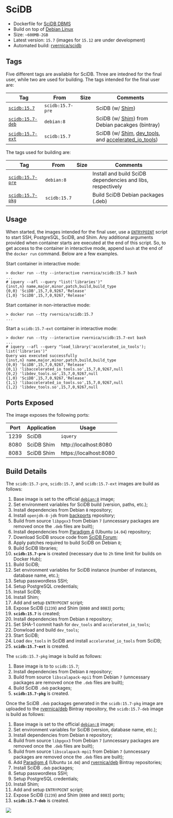 SciDB
======

   * Dockerfile for [SciDB DBMS](http://www.paradigm4.com/)
   * Build on top of [Debian Linux](https://www.debian.org/)
   * Size: `~600MB-2GB`
   * Latest version: `15.7` (images for `15.12` are under development)
   * Automated build: [rvernica/scidb](https://hub.docker.com/r/rvernica/scidb/)

Tags
----

Five different tags are available for SciDB. Three are intedned for the final user, while two are used for building. The tags intended for the final user are:

| Tag | From | Size | Comments |
| --- | --- | --- | --- |
| [`scidb:15.7`](https://github.com/rvernica/docker-library/blob/master/scidb/15.7/Dockerfile)         | `scidb:15.7-pre` | | SciDB (w/ [Shim](https://github.com/Paradigm4/shim))
| [`scidb:15.7-deb`](https://github.com/rvernica/docker-library/blob/master/scidb/15.7/Dockerfile.deb) | `debian:8`       | | SciDB (w/ [Shim](https://github.com/Paradigm4/shim)) from Debian pacakges (bintray)
| [`scidb:15.7-ext`](https://github.com/rvernica/docker-library/blob/master/scidb/15.7/Dockerfile.ext) | `scidb:15.7`     | | SciDB (w/ [Shim](https://github.com/Paradigm4/shim), [dev_tools](https://github.com/Paradigm4/dev_tools), and [accelerated_io_tools](https://github.com/Paradigm4/accelerated_io_tools)) |

The tags used for building are:

| Tag | From | Size | Comments |
| --- | --- | --- | --- |
| [`scidb:15.7-pre`](https://github.com/rvernica/docker-library/blob/master/scidb/15.7/Dockerfile.pre) | `debian:8`       | | Install and build SciDB dependencies and libs, respectively
| [`scidb:15.7-pkg`](https://github.com/rvernica/docker-library/blob/master/scidb/15.7/Dockerfile.pkg) | `scidb:15.7`     | | Build SciDB Debian packages (.deb)

Usage
-----

When started, the images intended for the final user, use a [`ENTRYPOINT`](https://docs.docker.com/engine/reference/builder/#/entrypoint) script to start SSH, PostgreSQL, SciDB, and Shim. Any additional arguments provided when container starts are executed at the end of this script. So, to get access to the container in interactive mode, append `bash` at the end of the `docker run` command. Below are a few examples.

Start container in interactive mode:

    > docker run --tty --interactive rvernica/scidb:15.7 bash
    ...
    # iquery --afl --query "list('libraries')"
    {inst,n} name,major,minor,patch,build,build_type
    {0,0} 'SciDB',15,7,0,9267,'Release'
    {1,0} 'SciDB',15,7,0,9267,'Release'

Start container in non-interactive mode:

    > docker run --tty rvernica/scidb:15.7
    ...

Start a `scidb:15.7-ext` container in interactive mode:

    > docker run --tty --interactive rvernica/scidb:15.7-ext bash
    ...
    # iquery --afl --query "load_library('accelerated_io_tools'); list('libraries')"
    Query was executed successfully
    {inst,n} name,major,minor,patch,build,build_type
    {0,0} 'SciDB',15,7,0,9267,'Release'
    {0,1} 'libaccelerated_io_tools.so',15,7,0,9267,null
    {0,2} 'libdev_tools.so',15,7,0,9267,null
    {1,0} 'SciDB',15,7,0,9267,'Release'
    {1,1} 'libaccelerated_io_tools.so',15,7,0,9267,null
    {1,2} 'libdev_tools.so',15,7,0,9267,null


Ports Exposed
-------------

The image exposes the following ports:

| Port | Application | Usage                  |
| ---  | ---         | ---                    |
| 1239 | SciDB       | `iquery`               |
| 8080 | SciDB Shim  | http://localhost:8080  |
| 8083 | SciDB Shim  | https://localhost:8080 |

Build Details
-------------

The `scidb:15.7-pre`, `scidb:15.7`, and `scidb:15.7-ext` images are build as follows:

1. Base image is set to the official [`debian:8`](https://hub.docker.com/_/debian/) image;
1. Set environment variables for SciDB build (version, paths, etc.);
1. Install dependencies from Debian `8` repository;
1. Install `openjdk-8-jdk` from [backports](https://backports.debian.org) repository;
1. Build from source `libpgxx3` from Debian `7` (unncessary packages are removed once the `.deb` files are built);
1. Install dependencies from [Paradigm 4](https://downloads.paradigm4.com/) (Ubuntu `14.04`) repository;
1. Download SciDB srouce code from [SciDB Forum](http://forum.paradigm4.com/t/scidb-release-15-7/843);
1. Apply patches required to build SciDB on Debian `8`;
1. Build SciDB libraries;
1. **`scidb:15.7-pre`** is created (necessary due to `2h` time limit for builds on Docker Hub);
1. Build SciDB;
1. Set environment variables for SciDB instance (number of instances, database name, etc.);
1. Setup passwordless SSH;
1. Setup PostgreSQL credentials;
1. Install SciDB;
1. Install Shim;
1. Add and setup `ENTRYPOINT` script;
1. Expose SciDB (`1239`) and Shim (`8080` and `8083`) ports;
1. **`scidb:15.7`** is created;
1. Install dependencies from Debian `8` repository;
1. Set SHA-1 commit hash for `dev_tools` and `accelerated_io_tools`;
1. Donwload and build `dev_tools`;
1. Start SciDB;
1. Load `dev_tools` in SciDB and install `accelerated_io_tools` from SciDB;
1. **`scidb:15.7-ext`** is created.

The `scidb:15.7-pkg` image is build as follows:

1. Base image is to to `scidb:15.7`;
1. Install dependencies from Debian `8` repository;
1. Build from source `libscalapack-mpi1` from Debian `7` (unncessary packages are removed once the `.deb` files are built);
1. Build SciDB `.deb` packages;
1. **`scidb:15.7-pkg`** is created.

Once the SciDB `.deb` packages generated in the `scidb:15.7-pkg` image are uploaded to the [rvernica/deb](https://bintray.com/rvernica/deb) Bintray repository, the `scidb:15.7-deb` image is build as follows:

1. Base image is set to the official [`debian:8`](https://hub.docker.com/_/debian/) image;
1. Set environment variables for SciDB (version, database name, etc.);
1. Install dependencies from Debian `8` repository;
1. Build from source `libpgxx3` from Debian `7` (unncessary packages are removed once the `.deb` files are built);
1. Build from source `libscalapack-mpi1` from Debian `7` (unncessary packages are removed once the `.deb` files are built);
1. Add [Paradigm 4](https://downloads.paradigm4.com/) (Ubuntu `14.04`) and [rvernica/deb](https://bintray.com/rvernica/deb) Bintray repositories;
1. Install SciDB `.deb` packages;
1. Setup passwordless SSH;
1. Setup PostgreSQL credentials;
1. Install Shim;
1. Add and setup `ENTRYPOINT` script;
1. Expose SciDB (`1239`) and Shim (`8080` and `8083`) ports;
1. **`scidb:15.7-deb`** is created.

[![](https://badge.imagelayers.io/rvernica/scidb:latest.svg)](https://imagelayers.io/?images=rvernica/scidb:latest)
